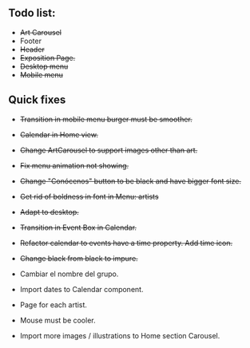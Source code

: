 ## Todo list:

- ~~Art Carousel~~
- Footer
- ~~Header~~
- ~~Exposition Page.~~
- ~~Desktop menu~~
- ~~Mobile menu~~

## Quick fixes

- ~~Transition in mobile menu burger must be smoother.~~
- ~~Calendar in Home view.~~
- ~~Change ArtCarousel to support images other than art.~~
- ~~Fix menu animation not showing.~~
- ~~Change "Conócenos" button to be black and have bigger font size.~~
- ~~Get rid of boldness in font in Menu: artists~~
- ~~Adapt to desktop.~~
- ~~Transition in Event Box in Calendar.~~
- ~~Refactor calendar to events have a time property. Add time icon.~~
- ~~Change black from black to impure.~~


- Cambiar el nombre del grupo.
- Import dates to Calendar component.
- Page for each artist.
- Mouse must be cooler.
- Import more images / illustrations to Home section Carousel.